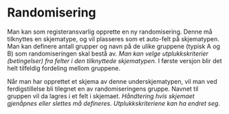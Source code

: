 # Randomisering

Man kan som registeransvarlig opprette en ny randomisering. 
Denne må tilknyttes en skjematype, og vil plasseres som et auto-felt på skjematypen.
Man kan definere antall grupper og navn på de ulike gruppene (typisk A og B) som randomiseringen skal bestå av.
*Man kan velge utplukkskriterier (betingelser) fra felter i den tilknyttede skjematypen.* I første versjon blir det helt tilfeldig fordeling mellom gruppene.

Når man har opprettet et skjema av denne underskjematypen, vil man ved ferdigstillelse bli tilegnet en av randomiseringens gruppe. Navnet til gruppen vil da lagres i et felt i skjemaet. *Håndtering hvis skjemaet gjenåpnes eller slettes må defineres. Utplukkskriteriene kan ha endret seg.*

